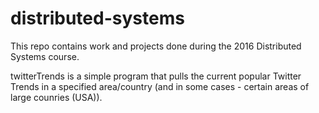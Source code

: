 # distributed-systems
This repo contains work and projects done during the 2016 Distributed Systems course.

twitterTrends is a simple program that pulls the current popular Twitter Trends in a specified area/country (and in some cases - certain areas of large counries (USA)).
